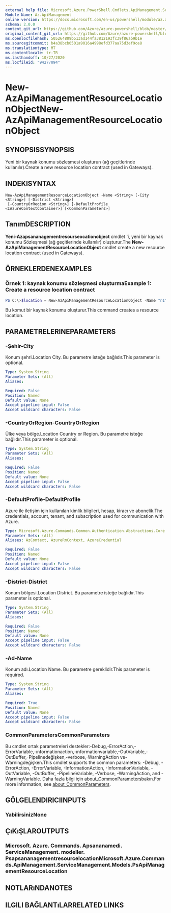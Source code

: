 ```yaml
---
external help file: Microsoft.Azure.PowerShell.Cmdlets.ApiManagement.ServiceManagement.dll-Help.xml
Module Name: Az.ApiManagement
online version: https://docs.microsoft.com/en-us/powershell/module/az.apimanagement/new-azapimanagementresourcelocationobject
schema: 2.0.0
content_git_url: https://github.com/Azure/azure-powershell/blob/master/src/ApiManagement/ApiManagement/help/New-AzApiManagementResourceLocationObject.md
original_content_git_url: https://github.com/Azure/azure-powershell/blob/master/src/ApiManagement/ApiManagement/help/New-AzApiManagementResourceLocationObject.md
ms.openlocfilehash: 505264809b513ad144fa3812193fc39f86ab9b1e
ms.sourcegitcommit: b4a38bcb0501a9016a4998efd377aa75d3ef9ce8
ms.translationtype: MT
ms.contentlocale: tr-TR
ms.lasthandoff: 10/27/2020
ms.locfileid: "94277094"
---
```

# <span data-ttu-id="40ca6-101">New-AzApiManagementResourceLocationObject</span><span class="sxs-lookup"><span data-stu-id="40ca6-101">New-AzApiManagementResourceLocationObject</span></span>

## <span data-ttu-id="40ca6-102">SYNOPSIS</span><span class="sxs-lookup"><span data-stu-id="40ca6-102">SYNOPSIS</span></span>
<span data-ttu-id="40ca6-103">Yeni bir kaynak konumu sözleşmesi oluşturun (ağ geçitlerinde kullanılır).</span><span class="sxs-lookup"><span data-stu-id="40ca6-103">Create a new resource location contract (used in Gateways).</span></span>

## <span data-ttu-id="40ca6-104">INDEKI</span><span class="sxs-lookup"><span data-stu-id="40ca6-104">SYNTAX</span></span>

```
New-AzApiManagementResourceLocationObject -Name <String> [-City <String>] [-District <String>]
 [-CountryOrRegion <String>] [-DefaultProfile <IAzureContextContainer>] [<CommonParameters>]
```

## <span data-ttu-id="40ca6-105">Tanım</span><span class="sxs-lookup"><span data-stu-id="40ca6-105">DESCRIPTION</span></span>
<span data-ttu-id="40ca6-106">**Yeni-Azapsananagementresourseocationobject** cmdlet 'i, yeni bir kaynak konumu Sözleşmesi (ağ geçitlerinde kullanılır) oluşturur.</span><span class="sxs-lookup"><span data-stu-id="40ca6-106">The **New-AzApiManagementResourceLocationObject** cmdlet create a new resource location contract (used in Gateways).</span></span>

## <span data-ttu-id="40ca6-107">ÖRNEKLERDEN</span><span class="sxs-lookup"><span data-stu-id="40ca6-107">EXAMPLES</span></span>

### <span data-ttu-id="40ca6-108">Örnek 1: kaynak konumu sözleşmesi oluşturma</span><span class="sxs-lookup"><span data-stu-id="40ca6-108">Example 1: Create a resource location contract</span></span>
```powershell
PS C:\>$location = New-AzApiManagementResourceLocationObject -Name "n1" -City "c1" -District "d1" -CountryOrRegion "r1"
```

<span data-ttu-id="40ca6-109">Bu komut bir kaynak konumu oluşturur.</span><span class="sxs-lookup"><span data-stu-id="40ca6-109">This command creates a resource location.</span></span>

## <span data-ttu-id="40ca6-110">PARAMETRELERINE</span><span class="sxs-lookup"><span data-stu-id="40ca6-110">PARAMETERS</span></span>

### <span data-ttu-id="40ca6-111">-Şehir</span><span class="sxs-lookup"><span data-stu-id="40ca6-111">-City</span></span>
<span data-ttu-id="40ca6-112">Konum şehri.</span><span class="sxs-lookup"><span data-stu-id="40ca6-112">Location City.</span></span>
<span data-ttu-id="40ca6-113">Bu parametre isteğe bağlıdır.</span><span class="sxs-lookup"><span data-stu-id="40ca6-113">This parameter is optional.</span></span>

```yaml
Type: System.String
Parameter Sets: (All)
Aliases:

Required: False
Position: Named
Default value: None
Accept pipeline input: False
Accept wildcard characters: False
```

### <span data-ttu-id="40ca6-114">-CountryOrRegion</span><span class="sxs-lookup"><span data-stu-id="40ca6-114">-CountryOrRegion</span></span>
<span data-ttu-id="40ca6-115">Ülke veya bölge.</span><span class="sxs-lookup"><span data-stu-id="40ca6-115">Location Country or Region.</span></span>
<span data-ttu-id="40ca6-116">Bu parametre isteğe bağlıdır.</span><span class="sxs-lookup"><span data-stu-id="40ca6-116">This parameter is optional.</span></span>

```yaml
Type: System.String
Parameter Sets: (All)
Aliases:

Required: False
Position: Named
Default value: None
Accept pipeline input: False
Accept wildcard characters: False
```

### <span data-ttu-id="40ca6-117">-DefaultProfile</span><span class="sxs-lookup"><span data-stu-id="40ca6-117">-DefaultProfile</span></span>
<span data-ttu-id="40ca6-118">Azure ile iletişim için kullanılan kimlik bilgileri, hesap, kiracı ve abonelik.</span><span class="sxs-lookup"><span data-stu-id="40ca6-118">The credentials, account, tenant, and subscription used for communication with Azure.</span></span>

```yaml
Type: Microsoft.Azure.Commands.Common.Authentication.Abstractions.Core.IAzureContextContainer
Parameter Sets: (All)
Aliases: AzContext, AzureRmContext, AzureCredential

Required: False
Position: Named
Default value: None
Accept pipeline input: False
Accept wildcard characters: False
```

### <span data-ttu-id="40ca6-119">-District</span><span class="sxs-lookup"><span data-stu-id="40ca6-119">-District</span></span>
<span data-ttu-id="40ca6-120">Konum bölgesi.</span><span class="sxs-lookup"><span data-stu-id="40ca6-120">Location District.</span></span>
<span data-ttu-id="40ca6-121">Bu parametre isteğe bağlıdır.</span><span class="sxs-lookup"><span data-stu-id="40ca6-121">This parameter is optional.</span></span>

```yaml
Type: System.String
Parameter Sets: (All)
Aliases:

Required: False
Position: Named
Default value: None
Accept pipeline input: False
Accept wildcard characters: False
```

### <span data-ttu-id="40ca6-122">-Ad</span><span class="sxs-lookup"><span data-stu-id="40ca6-122">-Name</span></span>
<span data-ttu-id="40ca6-123">Konum adı.</span><span class="sxs-lookup"><span data-stu-id="40ca6-123">Location Name.</span></span>
<span data-ttu-id="40ca6-124">Bu parametre gereklidir.</span><span class="sxs-lookup"><span data-stu-id="40ca6-124">This parameter is required.</span></span>

```yaml
Type: System.String
Parameter Sets: (All)
Aliases:

Required: True
Position: Named
Default value: None
Accept pipeline input: False
Accept wildcard characters: False
```

### <span data-ttu-id="40ca6-125">CommonParameters</span><span class="sxs-lookup"><span data-stu-id="40ca6-125">CommonParameters</span></span>
<span data-ttu-id="40ca6-126">Bu cmdlet ortak parametreleri destekler:-Debug,-ErrorAction,-ErrorVariable,-ınformationaction,-ınformationvariable,-OutVariable,-OutBuffer,-Pipelinedeğişken,-verbose,-WarningAction ve-Warningdeğişken.</span><span class="sxs-lookup"><span data-stu-id="40ca6-126">This cmdlet supports the common parameters: -Debug, -ErrorAction, -ErrorVariable, -InformationAction, -InformationVariable, -OutVariable, -OutBuffer, -PipelineVariable, -Verbose, -WarningAction, and -WarningVariable.</span></span> <span data-ttu-id="40ca6-127">Daha fazla bilgi için [about_CommonParameters](http://go.microsoft.com/fwlink/?LinkID=113216)bakın.</span><span class="sxs-lookup"><span data-stu-id="40ca6-127">For more information, see [about_CommonParameters](http://go.microsoft.com/fwlink/?LinkID=113216).</span></span>

## <span data-ttu-id="40ca6-128">GÖLGELENDIRICI</span><span class="sxs-lookup"><span data-stu-id="40ca6-128">INPUTS</span></span>

### <span data-ttu-id="40ca6-129">Yabilirsiniz</span><span class="sxs-lookup"><span data-stu-id="40ca6-129">None</span></span>

## <span data-ttu-id="40ca6-130">ÇıKıŞLAR</span><span class="sxs-lookup"><span data-stu-id="40ca6-130">OUTPUTS</span></span>

### <span data-ttu-id="40ca6-131">Microsoft. Azure. Commands. Apsananamedi. ServiceManagement. modeller. Psapsananagementresourcelocation</span><span class="sxs-lookup"><span data-stu-id="40ca6-131">Microsoft.Azure.Commands.ApiManagement.ServiceManagement.Models.PsApiManagementResourceLocation</span></span>

## <span data-ttu-id="40ca6-132">NOTLARıNDA</span><span class="sxs-lookup"><span data-stu-id="40ca6-132">NOTES</span></span>

## <span data-ttu-id="40ca6-133">ILGILI BAĞLANTıLAR</span><span class="sxs-lookup"><span data-stu-id="40ca6-133">RELATED LINKS</span></span>
